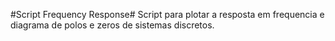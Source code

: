 #Script Frequency Response#
Script para plotar a resposta em frequencia e diagrama de polos e zeros de sistemas discretos.

